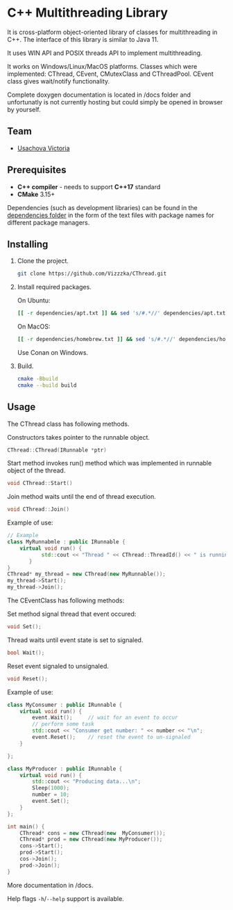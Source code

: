 # C++ Multithreading Library

It is cross-platform object-oriented library of classes for multithreading in C++. The interface of this library is similar to Java 11.

It uses WIN API and POSIX threads API to implement multithreading.

It works on Windows/Linux/MacOS platforms. Classes which were implemented: CThread, CEvent, CMutexClass and CThreadPool. CEvent class gives wait/notify functionality.

Complete doxygen documentation is located in /docs folder and unfortunatly is not currently hosting but could simply be opened in browser by yourself.

## Team

 - [Usachova Victoria](https://github.com/Vizzzka)

## Prerequisites

 - **C++ compiler** - needs to support **C++17** standard
 - **CMake** 3.15+
 
Dependencies (such as development libraries) can be found in the [dependencies folder](./dependencies) in the form of the text files with package names for different package managers.

## Installing

1. Clone the project.
    ```bash
    git clone https://github.com/Vizzzka/CThread.git
    ```
2. Install required packages.

   On Ubuntu:
   ```bash
   [[ -r dependencies/apt.txt ]] && sed 's/#.*//' dependencies/apt.txt | xargs sudo apt-get install -y
   ```
   On MacOS:
   ```bash
   [[ -r dependencies/homebrew.txt ]] && sed 's/#.*//' dependencies/homebrew.txt | xargs brew install
   ```
   Use Conan on Windows.
3. Build.
    ```bash
    cmake -Bbuild
    cmake --build build
    ```

## Usage

The CThread class has following methods.

Constructors takes pointer to the runnable object.  
```c++
CThread::CThread(IRunnable *ptr)
```
Start method invokes run() method which was implemented in runnable object of the thread.
```c++
void CThread::Start()
```

Join method waits until the end of thread execution.
```c++
void CThread::Join()
```

Example of use:

```c++
// Example
class MyRunnabmle : public IRunnable {
    virtual void run() {
	       std::cout << "Thread " << CThread::ThreadId() << " is running\n";
	   }
}
CThread* my_thread = new CThread(new MyRunnable());
my_thread->Start();
my_thread->Join();
```
The CEventClass has following methods:

Set method signal thread that event occured:
```c++
void Set();
```

Thread waits until event state is set to signaled.
```c++
bool Wait();
```

Reset event signaled to unsignaled. 
```c++
void Reset();
```


Example of use:

```c++
class MyConsumer : public IRunnable {
	virtual void run() {
		event.Wait();     // wait for an event to occur
		// perform some task
		std::cout << "Consumer get number: " << number << "\n";
		event.Reset();    // reset the event to un-signaled
	}

};

class MyProducer : public IRunnable {
	virtual void run() {
		std::cout << "Producing data...\n";
		Sleep(1000);
		number = 10;
		event.Set();
	}
};

int main() {
	CThread* cons = new CThread(new  MyConsumer());
	CThread* prod = new CThread(new MyProducer());
	cons->Start();
	prod->Start();
	cos->Join();
	prod->Join();
}
```

More documentation in /docs.

Help flags `-h`/`--help` support is available.
